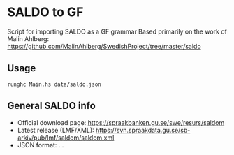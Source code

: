 # SALDO to GF

Script for importing SALDO as a GF grammar
Based primarily on the work of Malin Ahlberg: <https://github.com/MalinAhlberg/SwedishProject/tree/master/saldo>

## Usage

```
runghc Main.hs data/saldo.json
```

## General SALDO info

- Official download page: <https://spraakbanken.gu.se/swe/resurs/saldom>
- Latest release (LMF/XML): <https://svn.spraakdata.gu.se/sb-arkiv/pub/lmf/saldom/saldom.xml>
- JSON format: ...
